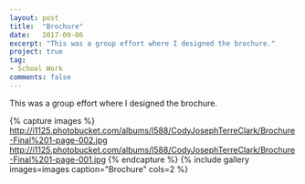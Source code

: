 ```yaml
---
layout: post
title:  "Brochure"
date:   2017-09-06
excerpt: "This was a group effort where I designed the brochure."
project: true
tag:
- School Work
comments: false
---
```


This was a group effort where I designed the brochure.

{% capture images %}
  http://i1125.photobucket.com/albums/l588/CodyJosephTerreClark/Brochure-Final%201-page-002.jpg
  http://i1125.photobucket.com/albums/l588/CodyJosephTerreClark/Brochure-Final%201-page-001.jpg
{% endcapture %}
{% include gallery images=images caption="Brochure" cols=2 %}

